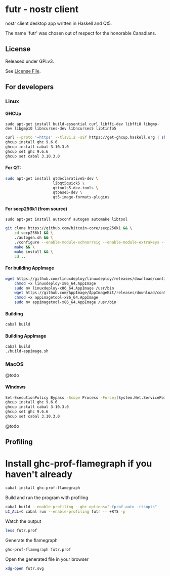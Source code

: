 # futr - nostr client

nostr client desktop app written in Haskell and Qt5.

The name 'futr' was chosen out of respect for the honorable Canadians.

## License

Released under GPLv3.

See [License File](LICENSE).

## For developers

### Linux

#### GHCUp

`sudo apt-get install build-essential curl libffi-dev libffi8 libgmp-dev libgmp10 libncurses-dev libncurses5 libtinfo5`

```bash
curl --proto '=https' --tlsv1.2 -sSf https://get-ghcup.haskell.org | sh
ghcup install ghc 9.6.6
ghcup install cabal 3.10.3.0
ghcup set ghc 9.6.6
ghcup set cabal 3.10.3.0
```

#### For QT:

```bash
sudo apt-get install qtdeclarative5-dev \
                     libqt5quick5 \
                     qttools5-dev-tools \
                     qtbase5-dev \
                     qt5-image-formats-plugins
```

#### For secp256k1 (from source)

`sudo apt-get install autoconf autogen automake libtool`

```bash
git clone https://github.com/bitcoin-core/secp256k1 && \
    cd secp256k1 && \
    ./autogen.sh && \
    ./configure --enable-module-schnorrsig --enable-module-extrakeys --enable-module-ecdh --enable-experimental --enable-module-recovery && \
    make && \
    make install && \
    cd ..
```

#### For building AppImage

```bash
wget https://github.com/linuxdeploy/linuxdeploy/releases/download/continuous/linuxdeploy-x86_64.AppImage && \
    chmod +x linuxdeploy-x86_64.AppImage                                                                     && \
    sudo mv linuxdeploy-x86_64.AppImage /usr/bin                                                                  && \
    wget https://github.com/AppImage/AppImageKit/releases/download/continuous/appimagetool-x86_64.AppImage   && \
    chmod +x appimagetool-x86_64.AppImage                                                                    && \
    sudo mv appimagetool-x86_64.AppImage /usr/bin
```

#### Building

```bash
cabal build
```

#### Building AppImage

```bash
cabal build
./build-appimage.sh
```

### MacOS

@todo

#### Windows

```bash
Set-ExecutionPolicy Bypass -Scope Process -Force;[System.Net.ServicePointManager]::SecurityProtocol = [System.Net.ServicePointManager]::SecurityProtocol -bor 3072; try { Invoke-Command -ScriptBlock ([ScriptBlock]::Create((Invoke-WebRequest https://www.haskell.org/ghcup/sh/bootstrap-haskell.ps1 -UseBasicParsing))) -ArgumentList $true } catch { Write-Error $_ }
ghcup install ghc 9.6.6
ghcup install cabal 3.10.3.0
ghcup set ghc 9.6.6
ghcup set cabal 3.10.3.0
```

@todo

## Profiling

# Install ghc-prof-flamegraph if you haven't already

```bash
cabal install ghc-prof-flamegraph
```

Build and run the program with profiling

```bash
cabal build --enable-profiling --ghc-options="-fprof-auto -rtsopts"
LC_ALL=C cabal run --enable-profiling futr -- +RTS -p
```

Watch the output

```bash
less futr.prof
```

Generate the flamegraph

```bash
ghc-prof-flamegraph futr.prof
```

Open the generated file in your browser

```bash
xdg-open futr.svg
```
